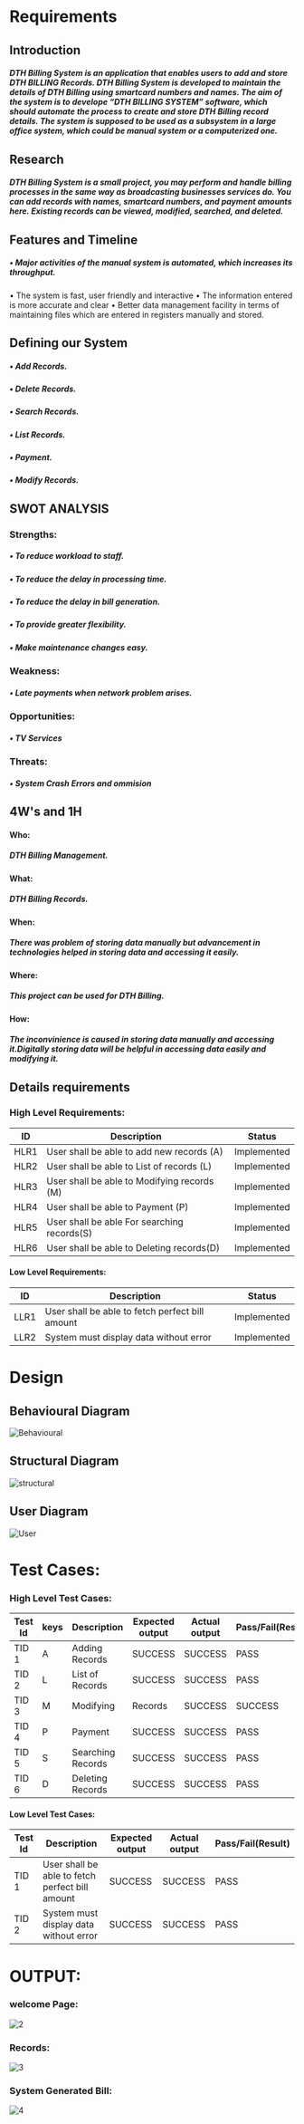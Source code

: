 
# Requirements
## Introduction
   ##### DTH Billing System is an application that enables users to add and store DTH BILLING Records. DTH Billing System is developed to maintain the details of DTH Billing using smartcard numbers and names. The aim of the system is to develope “DTH BILLING SYSTEM” software, which should automate the process to create and store DTH Billing record details. The system is supposed to be used as a subsystem in a large office system, which could be manual system or a computerized one.

## Research
  #####  DTH Billing System is a small project, you may perform and handle billing processes in the same way as broadcasting businesses services do. You can add records with names, smartcard numbers, and payment amounts here. Existing records can be viewed, modified, searched, and deleted.

## Features and Timeline
##### • Major activities of the manual system is automated, which increases its throughput.
• The system is fast, user friendly and interactive
• The information entered is more accurate and clear
• Better data management facility in terms of maintaining files which are entered  in registers manually and stored.


## Defining our System
##### • Add Records.
#####     • Delete Records.
#####     • Search Records.
#####     • List Records.
#####     • Payment.
#####     • Modify Records.

## SWOT ANALYSIS
### Strengths:
##### • To reduce workload to staff.
##### • To reduce the delay in processing time.
#####  • To reduce the delay in bill generation.
##### • To provide greater flexibility. 
##### • Make maintenance changes easy.
    
### Weakness:
##### • Late payments when network problem arises.
    
### Opportunities:
#####     • TV Services
    
### Threats:
#####  • System Crash Errors and ommision

## 4W's and 1H 
#### Who: 
#####    DTH Billing Management. 
#### What: 
#####   DTH Billing Records. 
#### When: 
#####     There was problem of storing data manually but advancement in technologies helped in storing data and accessing it easily. 
#### Where: 
#####    This project can be used for DTH Billing. 
#### How:
#####  The inconvinience is caused in storing data manually and accessing it.Digitally storing data will be helpful in accessing data easily and modifying it.

## Details requirements
### High Level Requirements:
| ID | Description | Status |
|------| ------| ------|
| HLR1 | User shall be able to add new records (A) | Implemented
|HLR2  | User shall be able to List of records (L) | Implemented
|HLR3  | User shall be able to Modifying records (M) |	Implemented
|HLR4  | User shall be able to Payment (P) |	Implemented
|HLR5  | User shall be able For searching records(S) |	Implemented
|HLR6  | User shall be able to Deleting records(D) |	Implemented

#### Low Level Requirements:

| ID | Description | Status |
|-------|------|------|
| LLR1 | User shall be able to fetch perfect bill amount | Implemented 
| LLR2 |System must display data without error | Implemented



# Design


## Behavioural Diagram

![Behavioural](https://user-images.githubusercontent.com/50225786/142906440-1f580f3c-447a-450a-816b-baa0bbef22ef.jpg)

## Structural Diagram

![structural](https://user-images.githubusercontent.com/50225786/142906439-3c9ecc23-7375-474a-9e06-ed4e82877912.PNG)

## User Diagram

![User](https://user-images.githubusercontent.com/50225786/142906441-1ed158af-a9f4-4cdc-b40f-e3d3f1185efa.jpeg)



# Test Cases:

### High Level Test Cases:
| Test Id |	keys |	Description |	Expected output |	Actual output |	Pass/Fail(Result) |
|------|------|------|------|------|------|
| TID 1 | A | Adding Records | SUCCESS |	SUCCESS |	PASS 
| TID 2 |	L	| List of Records|	SUCCESS	| SUCCESS	 | PASS
| TID 3	| M	| Modifying | Records |	SUCCESS |	SUCCESS	|PASS
| TID 4 |	P	| Payment	| SUCCESS	| SUCCESS	| PASS
| TID 5	| S	| Searching Records | SUCCESS |	SUCCESS | PASS
| TID 6	| D |	Deleting Records | SUCCESS |	SUCCESS	| PASS


#### Low Level Test Cases:
| Test Id |	Description |	Expected output |	Actual output |	Pass/Fail(Result) |
|------|------|------|------|------|
| TID 1 | User shall be able to fetch perfect bill amount | SUCCESS | SUCCESS | PASS 
| TID 2 |System must display data without error | SUCCESS | SUCCESS |  PASS


# OUTPUT:

### welcome Page:

![2](https://user-images.githubusercontent.com/50225786/143028588-b2c4e470-9cc8-4dc8-8132-f6aa0b8217fc.PNG)

### Records:

![3](https://user-images.githubusercontent.com/50225786/143028608-b90fcd75-389c-4bd6-ac9a-55ce4a3359c5.PNG)

### System Generated Bill:

![4](https://user-images.githubusercontent.com/50225786/143028668-c3ae9691-633b-43c5-961a-39a88498f3da.PNG)







